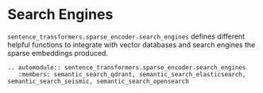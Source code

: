 # Search Engines
`sentence_transformers.sparse_encoder.search_engines` defines different helpful functions to integrate with vector databases and search engines the sparse embeddings produced.


```{eval-rst}
.. automodule:: sentence_transformers.sparse_encoder.search_engines
   :members: semantic_search_qdrant, semantic_search_elasticsearch, semantic_search_seismic, semantic_search_opensearch
```
